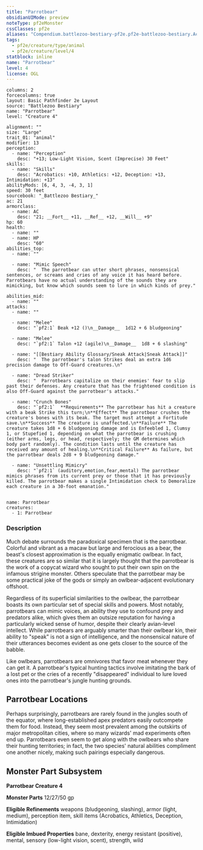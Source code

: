 ```yaml
---
title: "Parrotbear"
obsidianUIMode: preview
noteType: pf2eMonster
cssClasses: pf2e
aliases: "Compendium.battlezoo-bestiary-pf2e.pf2e-battlezoo-bestiary.Actor.5BmnUuMfAOtF3idn" 
tags:
  - pf2e/creature/type/animal
  - pf2e/creature/level/4
statblock: inline
name: "Parrotbear"
level: 4
license: OGL
---
```


```statblock
columns: 2
forcecolumns: true
layout: Basic Pathfinder 2e Layout
source: "Battlezoo Bestiary"
name: "Parrotbear"
level: "Creature 4"

alignment: ""
size: "Large"
trait_01: "animal"
modifier: 13
perception:
  - name: "Perception"
    desc: "+13; Low-Light Vision, Scent (Imprecise) 30 Feet"
skills:
  - name: "Skills"
    desc: "Acrobatics: +10, Athletics: +12, Deception: +13, Intimidation: +13"
abilityMods: [6, 4, 3, -4, 3, 1]
speed: 30 feet
sourcebook: "_Battlezoo Bestiary_"
ac: 21
armorclass:
  - name: AC
    desc: "21; __Fort__ +11, __Ref__ +12, __Will__ +9"
hp: 60
health:
  - name: ""
  - name: HP
    desc: "60"
abilities_top:
  - name: ""

  - name: "Mimic Speech"
    desc: "  The parrotbear can utter short phrases, nonsensical sentences, or screams and cries of any voice it has heard before. Parrotbears have no actual understanding of the sounds they are mimicking, but know which sounds seem to lure in which kinds of prey."

abilities_mid:
  - name: ""
attacks:
  - name: ""

  - name: "Melee"
    desc: "`pf2:1` Beak +12 ()\n__Damage__  1d12 + 6 bludgeoning"

  - name: "Melee"
    desc: "`pf2:1` Talon +12 (agile)\n__Damage__  1d8 + 6 slashing"

  - name: "[[Bestiary Ability Glossary/Sneak Attack|Sneak Attack]]"
    desc: "  The parrotbear's talon Strikes deal an extra 1d6 precision damage to Off-Guard creatures.\n"

  - name: "Dread Striker"
    desc: "  Parrotbears capitalize on their enemies' fear to slip past their defenses. Any creature that has the frightened condition is also Off-Guard against the parrotbear's attacks."

  - name: "Crunch Bones"
    desc: "`pf2:1`  **Requirements** The parrotbear has hit a creature with a beak Strike this turn;\n**Effect** The parrotbear crushes the creature's bones with its beak. The target must attempt a Fortitude save.\n**Success** The creature is unaffected.\n**Failure** The creature takes 1d8 + 6 bludgeoning damage and is Enfeebled 1, Clumsy 1, or Stupefied 1, depending on what the parrotbear is crushing (either arms, legs, or head, respectively; the GM determines which body part randomly). The condition lasts until the creature has received any amount of healing.\n**Critical Failure** As failure, but the parrotbear deals 2d8 + 9 bludgeoning damage."

  - name: "Unsettling Mimicry"
    desc: "`pf2:1` (auditory,emotion,fear,mental) The parrotbear mimics phrases from its current prey or those that it has previously killed. The parrotbear makes a single Intimidation check to Demoralize each creature in a 30-foot emanation."
 
```

```encounter-table
name: Parrotbear
creatures:
  - 1: Parrotbear
```


### Description
Much debate surrounds the paradoxical specimen that is the parrotbear. Colorful and vibrant as a macaw but large and ferocious as a bear, the beast's closest approximation is the equally enigmatic owlbear. In fact, these creatures are so similar that it is largely thought that the parrotbear is the work of a copycat wizard who sought to put their own spin on the infamous strigine monster. Others speculate that the parrotbear may be some practical joke of the gods or simply an owlbear-adjacent evolutionary offshoot.

Regardless of its superficial similarities to the owlbear, the parrotbear boasts its own particular set of special skills and powers. Most notably, parrotbears can mimic voices, an ability they use to confound prey and predators alike, which gives them an outsize reputation for having a particularly wicked sense of humor, despite their clearly avian-level intellect. While parrotbears are arguably smarter than their owlbear kin, their ability to "speak" is not a sign of intelligence, and the nonsensical nature of their utterances becomes evident as one gets closer to the source of the babble.

Like owlbears, parrotbears are omnivores that favor meat whenever they can get it. A parrotbear's typical hunting tactics involve imitating the bark of a lost pet or the cries of a recently "disappeared" individual to lure loved ones into the parrotbear's jungle hunting grounds.

## Parrotbear Locations

Perhaps surprisingly, parrotbears are rarely found in the jungles south of the equator, where long-established apex predators easily outcompete them for food. Instead, they seem most prevalent among the outskirts of major metropolitan cities, where so many wizards' mad experiments often end up. Parrotbears even seem to get along with the owlbears who share their hunting territories; in fact, the two species' natural abilities compliment one another nicely, making such pairings especially dangerous.

## Monster Part Subsystem

**Parrotbear Creature 4**

**Monster Parts** 12/27/50 gp

**Eligible Refinements** weapons (bludgeoning, slashing), armor (light, medium), perception item, skill items (Acrobatics, Athletics, Deception, Intimidation)

**Eligible Imbued Properties** bane, dexterity, energy resistant (positive), mental, sensory (low-light vision, scent), strength, wild
